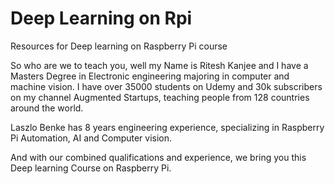 # Deep Learning on Rpi
Resources for Deep learning on Raspberry Pi course

So who are we to teach you, well my Name is Ritesh Kanjee and I have a Masters Degree in Electronic engineering majoring in computer and machine vision. I have over 35000 students on Udemy and 30k subscribers on my channel Augmented Startups, teaching people from 128 countries around the world.

Laszlo Benke has 8 years engineering experience, specializing in Raspberry Pi Automation, AI and Computer vision.

And with our combined qualifications and experience, we bring you this Deep learning Course on Raspberry Pi. 
